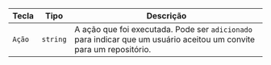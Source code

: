 | Tecla  | Tipo     | Descrição                                                                                                           |
| ------ | -------- | ------------------------------------------------------------------------------------------------------------------- |
| `Ação` | `string` | A ação que foi executada. Pode ser `adicionado` para indicar que um usuário aceitou um convite para um repositório. |
